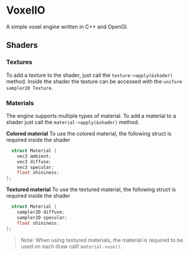 # VoxelIO

A simple voxel engine written in C++ and OpenGl.

## Shaders

### Textures

To add a texture to the shader, just call the `texture->apply(&shader)` method. Inside the shader the texture can be accessed with the `uniform sampler2D Texture`.

### Materials

The engine supports multiple types of material. To add a material to a shader just call the `material->apply(&shader)` method.

**Colored material**
To use the colored material, the following struct is required inside the shader

```c
  struct Material {
    vec3 ambient;
    vec3 diffuse;
    vec3 specular;
    float shininess;
};
```

**Textured material**
To use the textured material, the following struct is required inside the shader

```c
  struct Material {
    sampler2D diffuse;
    sampler2D specular;
    float shininess;
};
```

> Note: When using textured materials, the material is required to be used on each draw call! `material->use()`.
